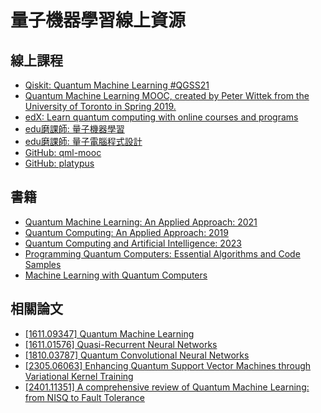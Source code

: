 # 量子機器學習線上資源

## 線上課程

* [Qiskit: Quantum Machine Learning #QGSS21](https://www.youtube.com/watch?v=xgA4Dx_7q34&list=PLOFEBzvs-VvqJwybFxkTiDzhf5E11p8BI)
* [Quantum Machine Learning MOOC, created by Peter Wittek from the University of Toronto in Spring 2019.](https://www.youtube.com/watch?v=QtWCmO_KIlg&list=PLmRxgFnCIhaMgvot-Xuym_hn69lmzIokg)
* [edX: Learn quantum computing with online courses and programs](https://www.edx.org/learn/quantum-computing)
* [edu磨課師: 量子機器學習](https://moocs.moe.edu.tw/moocs/#/course/detail/10002214)
* [edu磨課師: 量子電腦程式設計](https://moocs.moe.edu.tw/moocs/#/course/detail/10002213)
* [GitHub: qml-mooc](https://github.com/qosf/qml-mooc)
* [GitHub: platypus](https://github.com/Qiskit/platypus/tree/main)

## 書籍

* [Quantum Machine Learning: An Applied Approach: 2021](https://link.springer.com/book/10.1007/978-1-4842-7098-1)
* [Quantum Computing: An Applied Approach: 2019](https://link.springer.com/book/10.1007/978-3-030-23922-0)
* [Quantum Computing and Artificial Intelligence: 2023](https://www.degruyter.com/document/doi/10.1515/9783110791402/html)
* [Programming Quantum Computers: Essential Algorithms and Code Samples](https://www.amazon.com/Programming-Quantum-Computers-Essential-Algorithms/dp/1492039683)
* [Machine Learning with Quantum Computers](https://link.springer.com/book/10.1007/978-3-030-83098-4)

## 相關論文

* [[1611.09347] Quantum Machine Learning](https://arxiv.org/abs/1611.09347)
* [[1611.01576] Quasi-Recurrent Neural Networks](https://arxiv.org/abs/1611.01576)
* [[1810.03787] Quantum Convolutional Neural Networks](https://arxiv.org/abs/1810.03787)
* [[2305.06063] Enhancing Quantum Support Vector Machines through Variational Kernel Training](https://arxiv.org/abs/2305.06063)
* [[2401.11351] A comprehensive review of Quantum Machine Learning: from NISQ to Fault Tolerance](https://arxiv.org/abs/2401.11351)
